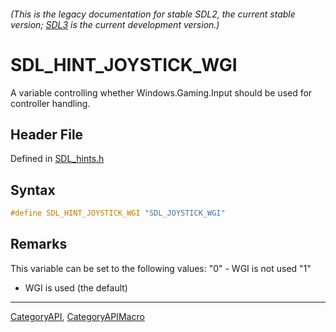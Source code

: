 ###### (This is the legacy documentation for stable SDL2, the current stable version; [SDL3](https://wiki.libsdl.org/SDL3/) is the current development version.)
# SDL_HINT_JOYSTICK_WGI

A variable controlling whether Windows.Gaming.Input should be used for controller handling.

## Header File

Defined in [SDL_hints.h](https://github.com/libsdl-org/SDL/blob/SDL2/include/SDL_hints.h)

## Syntax

```c
#define SDL_HINT_JOYSTICK_WGI "SDL_JOYSTICK_WGI"
```

## Remarks

This variable can be set to the following values: "0" - WGI is not used "1"
- WGI is used (the default)

----
[CategoryAPI](CategoryAPI), [CategoryAPIMacro](CategoryAPIMacro)

